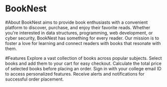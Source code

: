 # BookNest
#About
BookNest aims to provide book enthusiasts with a convenient platform to discover, purchase, and enjoy their favorite reads. Whether you're interested in data structures, programming, web development, or cyber security, BookNest has something for every reader. Our mission is to foster a love for learning and connect readers with books that resonate with them.

#Features
Explore a vast collection of books across popular subjects.
Select books and add them to your cart for easy checkout.
Calculate the total price of selected books before placing an order.
Sign in with your college email ID to access personalized features.
Receive alerts and notifications for successful order placement.

